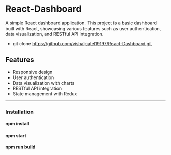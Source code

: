 # React-Dashboard
A simple React dashboard application.
This project is a basic dashboard built with React, showcasing various features such as user authentication, data visualization, and RESTful API integration.
* git clone https://github.com/vishalpatel19197/React-Dashboard.git

## Features
- Responsive design
- User authentication
- Data visualization with charts
- RESTful API integration
- State management with Redux

---

### Installation

#### npm install
#### npm start
#### npm run build
